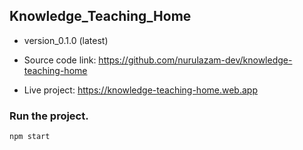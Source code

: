 ## Knowledge_Teaching_Home

- version_0.1.0 (latest)
- Source code link:
  https://github.com/nurulazam-dev/knowledge-teaching-home

- Live project: https://knowledge-teaching-home.web.app

### Run the project.

```bash
npm start
```
